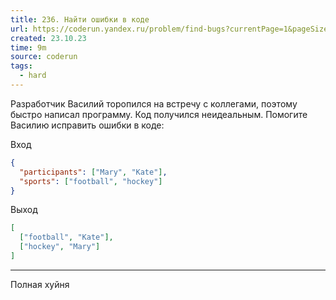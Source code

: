 ```yaml
---
title: 236. Найти ошибки в коде
url: https://coderun.yandex.ru/problem/find-bugs?currentPage=1&pageSize=10&tag=first_2023_frontend&rowNumber=9
created: 23.10.23
time: 9m
source: coderun
tags:
  - hard
---
```


Разработчик Василий торопился на встречу с коллегами, поэтому быстро написал программу. Код получился неидеальным. Помогите Василию исправить ошибки в коде:

Вход

```json
{
  "participants": ["Mary", "Kate"],
  "sports": ["football", "hockey"]
}
```

Выход

```json
[
  ["football", "Kate"],
  ["hockey", "Mary"]
]
```

---

Полная хуйня
